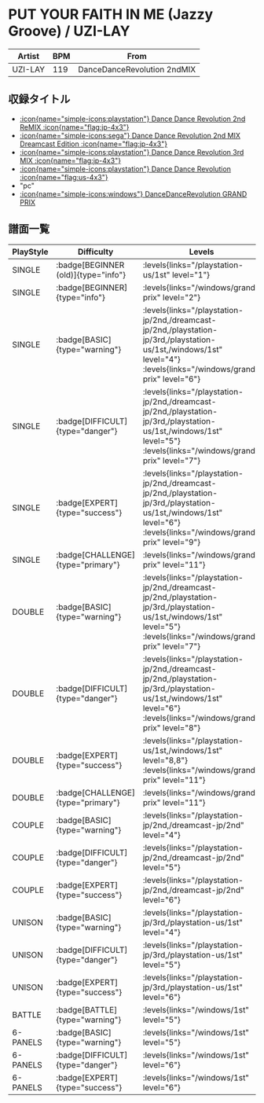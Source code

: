 # PUT YOUR FAITH IN ME (Jazzy Groove) / UZI-LAY

|Artist|BPM|From|
|------|---|----|
|UZI-LAY|119|DanceDanceRevolution 2ndMIX|

## 収録タイトル

- [:icon{name="simple-icons:playstation"} Dance Dance Revolution 2nd ReMIX :icon{name="flag:jp-4x3"}](/playstation-jp/2nd)
- [:icon{name="simple-icons:sega"} Dance Dance Revolution 2nd MIX Dreamcast Edition :icon{name="flag:jp-4x3"}](/dreamcast-jp/2nd)
- [:icon{name="simple-icons:playstation"} Dance Dance Revolution 3rd MIX :icon{name="flag:jp-4x3"}](/playstation-jp/3rd)
- [:icon{name="simple-icons:playstation"} Dance Dance Revolution :icon{name="flag:us-4x3"}](/playstation-us/1st)
- "pc"
- [:icon{name="simple-icons:windows"} DanceDanceRevolution GRAND PRIX](/windows/grand-prix)

## 譜面一覧

|PlayStyle|Difficulty|Levels|Notes|Movie|
|---------|----------|------|-----|-----|
|SINGLE| :badge[BEGINNER (old)]{type="info"}| :levels{links="/playstation-us/1st" level="1"}|64/0||
|SINGLE| :badge[BEGINNER]{type="info"}| :levels{links="/windows/grand-prix" level="2"}|67/0||
|SINGLE| :badge[BASIC]{type="warning"}| :levels{links="/playstation-jp/2nd,/dreamcast-jp/2nd,/playstation-jp/3rd,/playstation-us/1st,/windows/1st" level="4"} :levels{links="/windows/grand-prix" level="6"}|149/0||
|SINGLE| :badge[DIFFICULT]{type="danger"}| :levels{links="/playstation-jp/2nd,/dreamcast-jp/2nd,/playstation-jp/3rd,/playstation-us/1st,/windows/1st" level="5"} :levels{links="/windows/grand-prix" level="7"}|167/0||
|SINGLE| :badge[EXPERT]{type="success"}| :levels{links="/playstation-jp/2nd,/dreamcast-jp/2nd,/playstation-jp/3rd,/playstation-us/1st,/windows/1st" level="6"} :levels{links="/windows/grand-prix" level="9"}|208/0||
|SINGLE| :badge[CHALLENGE]{type="primary"}| :levels{links="/windows/grand-prix" level="11"}|230/12||
|DOUBLE| :badge[BASIC]{type="warning"}| :levels{links="/playstation-jp/2nd,/dreamcast-jp/2nd,/playstation-jp/3rd,/playstation-us/1st,/windows/1st" level="5"} :levels{links="/windows/grand-prix" level="7"}|149/0||
|DOUBLE| :badge[DIFFICULT]{type="danger"}| :levels{links="/playstation-jp/2nd,/dreamcast-jp/2nd,/playstation-jp/3rd,/playstation-us/1st,/windows/1st" level="6"} :levels{links="/windows/grand-prix" level="8"}|180/0||
|DOUBLE| :badge[EXPERT]{type="success"}| :levels{links="/playstation-us/1st,/windows/1st" level="8,8"} :levels{links="/windows/grand-prix" level="11"}|197/0||
|DOUBLE| :badge[CHALLENGE]{type="primary"}| :levels{links="/windows/grand-prix" level="11"}|234/7||
|COUPLE| :badge[BASIC]{type="warning"}| :levels{links="/playstation-jp/2nd,/dreamcast-jp/2nd" level="4"}|141/0||
|COUPLE| :badge[DIFFICULT]{type="danger"}| :levels{links="/playstation-jp/2nd,/dreamcast-jp/2nd" level="5"}|1P:152/0 2P:151/0||
|COUPLE| :badge[EXPERT]{type="success"}| :levels{links="/playstation-jp/2nd,/dreamcast-jp/2nd" level="6"}|197/0||
|UNISON| :badge[BASIC]{type="warning"}| :levels{links="/playstation-jp/3rd,/playstation-us/1st" level="4"}|||
|UNISON| :badge[DIFFICULT]{type="danger"}| :levels{links="/playstation-jp/3rd,/playstation-us/1st" level="5"}|||
|UNISON| :badge[EXPERT]{type="success"}| :levels{links="/playstation-jp/3rd,/playstation-us/1st" level="6"}|||
|BATTLE| :badge[BATTLE]{type="warning"}| :levels{links="/windows/1st" level="5"}|||
|6-PANELS| :badge[BASIC]{type="warning"}| :levels{links="/windows/1st" level="5"}|144/0||
|6-PANELS| :badge[DIFFICULT]{type="danger"}| :levels{links="/windows/1st" level="6"}|166/0||
|6-PANELS| :badge[EXPERT]{type="success"}| :levels{links="/windows/1st" level="6"}|208/0||
